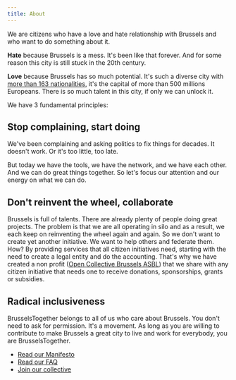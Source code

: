 ```yaml
---
title: About
---
```


We are citizens who have a love and hate relationship with Brussels and who want to do something about it.

**Hate** because Brussels is a mess. It's been like that forever. And for some reason this city is still stuck in the 20th century.

**Love** because Brussels has so much potential. It's such a diverse city with [more than 163 nationalities](http://brussels-diversity.jetpack.ai/), it's the capital of more than 500 millions Europeans. There is so much talent in this city, if only we can unlock it.

We have 3 fundamental principles:

## Stop complaining, start doing

We've been complaining and asking politics to fix things for decades. It doesn't work. Or it's too little, too late.

But today we have the tools, we have the network, and we have each other. And we can do great things together.
So let's focus our attention and our energy on what we can do.

## Don't reinvent the wheel, collaborate

Brussels is full of talents. There are already plenty of people doing great projects. The problem is that we are all operating in silo and as a result, we each keep on reinventing the wheel again and again.
So we don't want to create yet another initiative. We want to help others and federate them. How?
By providing services that all citizen initiatives need, starting with the need to create a legal entity and do the accounting. That's why we have created a non profit ([Open Collective Brussels ASBL](https://opencollective.com/brussels)) that we share with any citizen initiative that needs one to receive donations, sponsorships, grants or subsidies.

## Radical inclusiveness

BrusselsTogether belongs to all of us who care about Brussels. You don't need to ask for permission. It's a movement. As long as you are willing to contribute to make Brussels a great city to live and work for everybody, you are BrusselsTogether.

- [Read our Manifesto](/manifesto/)
- [Read our FAQ](/faq/)
- [Join our collective](https://opencollective.com/BrusselsTogether)
